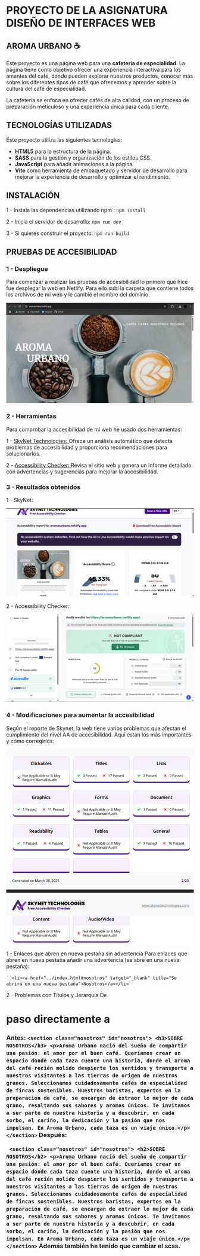# PROYECTO DE LA ASIGNATURA DISEÑO DE INTERFACES WEB
## AROMA URBANO ☕
Este proyecto es una página web para una **cafetería de especialidad**. La página tiene como objetivo ofrecer una experiencia interactiva para los amantes del café, donde pueden explorar nuestros productos, conocer más sobre los diferentes tipos de café que ofrecemos y aprender sobre la cultura del café de especialidad.

La cafetería se enfoca en ofrecer cafés de alta calidad, con un proceso de preparación meticuloso y una experiencia única para cada cliente.

## TECNOLOGÍAS UTILIZADAS

Este proyecto utiliza las siguientes tecnologías:

- **HTML5** para la estructura de la página.
- **SASS** para la gestión y organización de los estilos CSS.
- **JavaScript** para añadir animaciones a la página.
- **Vite** como herramienta de empaquetado y servidor de desarrollo para mejorar la experiencia de desarrollo y optimizar el rendimiento.

## INSTALACIÓN

1 - Instala las dependencias utilizando npm :
`` npm install ``

2 - Inicia el servidor de desarrollo:
`` npm run dev ``

3 - Si quieres construir el proyecto:
`` npm run build ``

## PRUEBAS DE ACCESIBILIDAD
### 1 - Despliegue
  Para comenzar a realizar las pruebas de accesibilidad lo primero que hice fue desplegar la web en Netlify. Para ello subí la carpeta que contiene todos los archivos de mi web y le cambié el nombre del dominio. 
  
  <img src="imgAct14/despliegue.png">

### 2 - Herramientas
  Para comprobar la accesibilidad de mi web he usado dos herramientas:

  1 - <a href="https://freeaccessibilitychecker.skynettechnologies.com/">SkyNet Technologies: </a>
      Ofrece un análisis automático que detecta problemas de accesibilidad y proporciona recomendaciones para solucionarlos.
      
  2 - <a href="https://www.accessibilitychecker.org/">Accessibility Checker: </a>
      Revisa el sitio web y genera un informe detallado con advertencias y sugerencias para mejorar la accesibilidad.
### 3 - Resultados obtenidos
1 - SkyNet:

<img src="imgAct14/skynet.png">

2 - Accessibility Checker:

<img src="imgAct14/accessibilitychecker.png">

### 4 - Modificaciones para aumentar la accesibilidad
Según el reporte de Skynet, la web tiene varios problemas que afectan el cumplimiento del nivel AA de accesibilidad. Aquí están los más importantes y cómo corregirlos:

<img src="imgAct14/errores-skynet.png">

1 - Enlaces que abren en nueva pestaña sin advertencia
    Para enlaces que abren en nueva pestaña añadir una advertencia (se abre en una nueva pestaña):

    ``<li><a href="../index.html#nosotros" target="_blank" title="Se abrirá en una nueva pestaña">Nosotros</a></li>``
    
2 - Problemas con Títulos y Jerarquía
De <h1> paso directamente a <h3>
Antes: 
``<section class="nosotros" id="nosotros">
            <h3>SOBRE NOSOTROS</h3>
            <p>Aroma Urbano nació del sueño de compartir una pasión: el amor por el buen café. Queríamos crear un espacio donde cada taza cuente una historia, donde el aroma del café recién molido despierte los sentidos y transporte a nuestros visitantes a las tierras de origen de nuestros granos.
                Seleccionamos cuidadosamente cafés de especialidad de fincas sostenibles. Nuestros baristas, expertos en la preparación de café, se encargan de extraer lo mejor de cada grano, resaltando sus sabores y aromas únicos.
                Te invitamos a ser parte de nuestra historia y a descubrir, en cada sorbo, el cariño, la dedicación y la pasión que nos impulsan. En Aroma Urbano, cada taza es un viaje único.</p>
        </section>``
Después:

`` <section class="nosotros" id="nosotros">
            <h2>SOBRE NOSOTROS</h2>
            <p>Aroma Urbano nació del sueño de compartir una pasión: el amor por el buen café. Queríamos crear un espacio donde cada taza cuente una historia, donde el aroma del café recién molido despierte los sentidos y transporte a nuestros visitantes a las tierras de origen de nuestros granos.
                Seleccionamos cuidadosamente cafés de especialidad de fincas sostenibles. Nuestros baristas, expertos en la preparación de café, se encargan de extraer lo mejor de cada grano, resaltando sus sabores y aromas únicos.
                Te invitamos a ser parte de nuestra historia y a descubrir, en cada sorbo, el cariño, la dedicación y la pasión que nos impulsan. En Aroma Urbano, cada taza es un viaje único.</p>
        </section>``
Además también he tenido que cambiar el scss.

